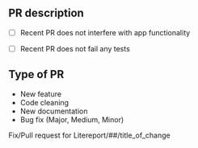 ## PR description

- [ ] Recent PR does not interfere with app functionality
- [ ] Recent PR does not fail any tests


## Type of PR

* New feature
* Code cleaning
* New documentation
* Bug fix (Major, Medium, Minor)

Fix/Pull request for Litereport/##/title_of_change

<!--
'##' = Number of recent Pull Request, if applicable
-->